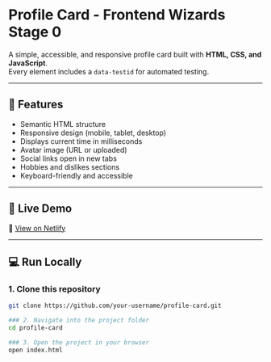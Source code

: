 # Profile Card - Frontend Wizards Stage 0

A simple, accessible, and responsive profile card built with **HTML, CSS, and JavaScript**.  
Every element includes a `data-testid` for automated testing.

---

## 🧠 Features
- Semantic HTML structure  
- Responsive design (mobile, tablet, desktop)  
- Displays current time in milliseconds  
- Avatar image (URL or uploaded)  
- Social links open in new tabs  
- Hobbies and dislikes sections  
- Keyboard-friendly and accessible

---

## 🚀 Live Demo
🔗 [View on Netlify](https://profile-card-stage-zero.netlify.app)

---

## 💻 Run Locally

### 1. Clone this repository
```bash
git clone https://github.com/your-username/profile-card.git

### 2. Navigate into the project folder
cd profile-card

### 3. Open the project in your browser
open index.html